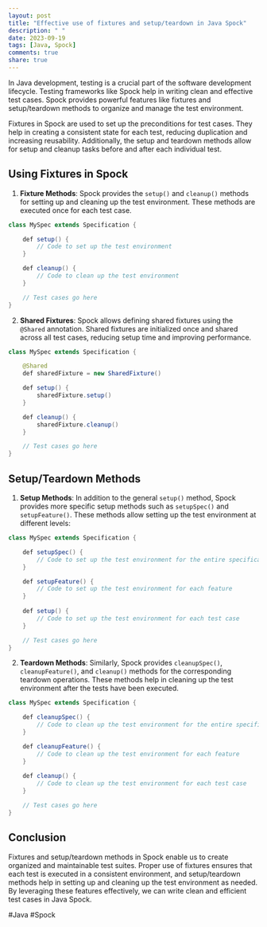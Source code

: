 ```yaml
---
layout: post
title: "Effective use of fixtures and setup/teardown in Java Spock"
description: " "
date: 2023-09-19
tags: [Java, Spock]
comments: true
share: true
---
```


In Java development, testing is a crucial part of the software development lifecycle. Testing frameworks like Spock help in writing clean and effective test cases. Spock provides powerful features like fixtures and setup/teardown methods to organize and manage the test environment.

Fixtures in Spock are used to set up the preconditions for test cases. They help in creating a consistent state for each test, reducing duplication and increasing reusability. Additionally, the setup and teardown methods allow for setup and cleanup tasks before and after each individual test.

## Using Fixtures in Spock

1. **Fixture Methods**: Spock provides the `setup()` and `cleanup()` methods for setting up and cleaning up the test environment. These methods are executed once for each test case.

```java
class MySpec extends Specification {

    def setup() {
        // Code to set up the test environment
    }

    def cleanup() {
        // Code to clean up the test environment
    }

    // Test cases go here
}
```

2. **Shared Fixtures**: Spock allows defining shared fixtures using the `@Shared` annotation. Shared fixtures are initialized once and shared across all test cases, reducing setup time and improving performance.

```java
class MySpec extends Specification {

    @Shared
    def sharedFixture = new SharedFixture()

    def setup() {
        sharedFixture.setup()
    }

    def cleanup() {
        sharedFixture.cleanup()
    }

    // Test cases go here
}
```

## Setup/Teardown Methods

1. **Setup Methods**: In addition to the general `setup()` method, Spock provides more specific setup methods such as `setupSpec()` and `setupFeature()`. These methods allow setting up the test environment at different levels:

```java
class MySpec extends Specification {

    def setupSpec() {
        // Code to set up the test environment for the entire specification
    }

    def setupFeature() {
        // Code to set up the test environment for each feature
    }
    
    def setup() {
        // Code to set up the test environment for each test case
    }

    // Test cases go here
}
```

2. **Teardown Methods**: Similarly, Spock provides `cleanupSpec()`, `cleanupFeature()`, and `cleanup()` methods for the corresponding teardown operations. These methods help in cleaning up the test environment after the tests have been executed.

```java
class MySpec extends Specification {

    def cleanupSpec() {
        // Code to clean up the test environment for the entire specification
    }

    def cleanupFeature() {
        // Code to clean up the test environment for each feature
    }
    
    def cleanup() {
        // Code to clean up the test environment for each test case
    }

    // Test cases go here
}
```

## Conclusion

Fixtures and setup/teardown methods in Spock enable us to create organized and maintainable test suites. Proper use of fixtures ensures that each test is executed in a consistent environment, and setup/teardown methods help in setting up and cleaning up the test environment as needed. By leveraging these features effectively, we can write clean and efficient test cases in Java Spock.

#Java #Spock